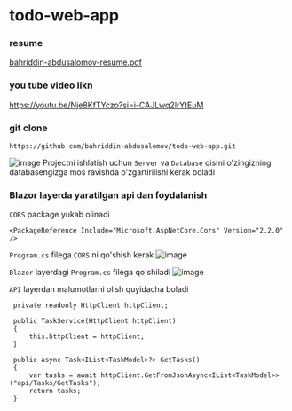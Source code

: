 # todo-web-app

### resume
[bahriddin-abdusalomov-resume.pdf](https://github.com/bahriddin-abdusalomov/todo-web-app/files/14072266/bahriddin-abdusalomov-resume.pdf)

### you tube video likn
https://youtu.be/Nje8KfTYczo?si=i-CAJLwq2lrYtEuM

### git clone  
```
https://github.com/bahriddin-abdusalomov/todo-web-app.git
```
![image](https://github.com/bahriddin-abdusalomov/todo-web-app/assets/123171397/898d71c4-1247-4234-8c29-fa3d498cb6a2)
Projectni ishlatish uchun `Server` va `Database` qismi o'zingizning databasengizga mos ravishda o'zgartirilishi kerak boladi

### Blazor layerda yaratilgan api dan foydalanish

`CORS` package yukab olinadi
```
<PackageReference Include="Microsoft.AspNetCore.Cors" Version="2.2.0" />
```

`Program.cs` filega `CORS` ni qo'shish kerak
![image](https://github.com/bahriddin-abdusalomov/todo-web-app/assets/123171397/73b8df02-8f4b-428c-a056-3489772dbb55)

`Blazor` layerdagi `Program.cs` filega qo'shiladi
![image](https://github.com/bahriddin-abdusalomov/todo-web-app/assets/123171397/698b1a78-d6d5-493c-9125-eb1aa31e2975)

`API` layerdan malumotlarni olish quyidacha boladi
```
 private readonly HttpClient httpClient;

 public TaskService(HttpClient httpClient)
 {
     this.httpClient = httpClient;
 }

 public async Task<IList<TaskModel>?> GetTasks()
 {
     var tasks = await httpClient.GetFromJsonAsync<IList<TaskModel>>("api/Tasks/GetTasks");
     return tasks;
 }
```
